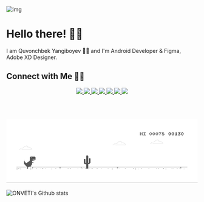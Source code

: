 ![img](https://github.com/ONVETI/ONVETI/raw/main/onvetiforgithub.jpg)

# Hello there! 👋🏻

I am Quvonchbek Yangiboyev 🙋‍♂️ and I'm Android Developer & Figma, Adobe XD Designer.

## Connect with Me 🤝🏻


<p align="center">

<!--github-->
<a href="https://github.com/onveti">
<img src="https://img.shields.io/badge/github-%23100000.svg?&style=for-the-badge&logo=github&logoColor=white">
</a>

<!--gitlab-->
<a href="https://gitlab.com/onveti">
<img src="https://img.shields.io/badge/gitlab-%23330f63.svg?&style=for-the-badge&logo=gitlab&logoColor=white"/>
</a>


<!--discord-->
<a href="https://discord.gg/HrsJhCM"/>
<img src="https://img.shields.io/badge/discord-%237289DA.svg?&style=for-the-badge&logo=discord&logoColor=white"/>
</a>


<!--youtube-->
<a href="http://youtube.com/onveti?sub_confirmation=1">
  <img src="https://img.shields.io/badge/youtube-%23FF0000.svg?&style=for-the-badge&logo=youtube&logoColor=white">
</a>


<!--telegram-->
<a href="https://t.me/ideal_dasturchi">
<img src="https://img.shields.io/badge/telegram-D14836?color=2CA5E0&style=for-the-badge&logo=telegram&logoColor=white"/>
</a>


<!--instagram-->
<a href="https://instagram.com/ideal_dasturchi">
<img src="https://img.shields.io/badge/instagram-%23E4405F.svg?&style=for-the-badge&logo=instagram&logoColor=white"/>
</a>


<!--playmarket-->
<a href="https://play.google.com/store/apps/dev?id=7569033878856998156">
<img src="https://img.shields.io/badge/Google%20Play-414141?logo=google-play&logoColor=white&style=for-the-badge"/>
</a>



</p>

<br>
<br>

![gif](https://github.com/ONVETI/ONVETI/raw/main/dino.gif)

![ONVETI's Github stats](https://github-readme-stats.vercel.app/api?username=onveti&show_icons=true&theme=default)

